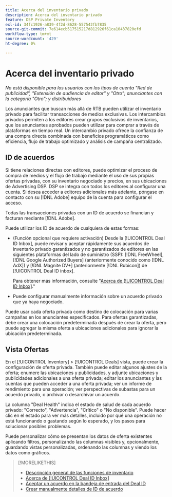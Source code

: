 ```yaml
---
title: Acerca del inventario privado
description: Acerca del inventario privado
feature: DSP Private Inventory
exl-id: 34fc1926-a839-4f2d-8628-557542fb7835
source-git-commit: 7e614ecb517515217d812926f61ca10437820efd
workflow-type: tm+mt
source-wordcount: '429'
ht-degree: 0%

---
```


# Acerca del inventario privado

*No está disponible para los usuarios con los tipos de cuenta &quot;Red de publicidad&quot;, &quot;Extensión de audiencia de editor&quot; y &quot;Otro&quot;; anunciantes con la categoría &quot;Otro&quot;; y distribuidores*

Los anunciantes que buscan más allá de RTB pueden utilizar el inventario privado para facilitar transacciones de medios exclusivas. Los intercambios privados permiten a los editores crear grupos exclusivos de inventarios, que los anunciantes aprobados pueden utilizar para comprar a través de plataformas en tiempo real. Un intercambio privado ofrece la confianza de una compra directa combinada con beneficios programáticos como eficiencia, flujo de trabajo optimizado y análisis de campaña centralizado.

## ID de acuerdos

Si tiene relaciones directas con editores, puede optimizar el proceso de compra de medios y el flujo de trabajo mediante el uso de sus propias ofertas privadas, con su inventario negociado y precios, en sus ubicaciones de Advertising DSP. DSP se integra con todos los editores al configurar una cuenta. Si desea acceder a editores adicionales más adelante, póngase en contacto con su [!DNL Adobe] equipo de la cuenta para configurar el acceso. <!-- + sentence from Ramey? (no longer here) about how we certify the publishers -->

Todas las transacciones privadas con un ID de acuerdo se financian y facturan mediante [!DNL Adobe].

Puede utilizar los ID de acuerdo de cualquiera de estas formas:

* (Función opcional que requiere activación) Desde la [!UICONTROL Deal ID Inbox], puede revisar y aceptar rápidamente sus acuerdos de inventario privado garantizados y no garantizados de editores en las siguientes plataformas del lado de suministro (SSP): [!DNL FreeWheel], [!DNL Google Authorized Buyers] (anteriormente conocido como [!DNL AdX]) y [!DNL Magnite DV+] (anteriormente [!DNL Rubicon]) de [!UICONTROL Deal ID inbox].

   Para obtener más información, consulte &quot;[Acerca de [!UICONTROL Deal ID Inbox]](deal-id-inbox-about.md).&quot;

* Puede configurar manualmente información sobre un acuerdo privado que ya haya negociado.

Puede usar cada oferta privada como destino de colocación para varias campañas en los anunciantes especificados. Para ofertas garantizadas, debe crear una colocación predeterminada después de crear la oferta, pero puede agregar la misma oferta a ubicaciones adicionales para ignorar la ubicación predeterminada.

## Vista Ofertas

En el [!UICONTROL Inventory] > [!UICONTROL Deals] vista, puede crear la configuración de oferta privada. También puede editar algunos ajustes de la oferta; enumere las ubicaciones y publicidades, y adjunte ubicaciones y publicidades adicionales a una oferta privada; editar los anunciantes y las cuentas que pueden acceder a una oferta privada; ver un informe de rendimiento para una operación; ver perspectivas de subastas para un acuerdo privado, o archivar o desarchivar un acuerdo.<!-- ; or edit the attribute tags for a deal -->

La columna &quot;Deal Health&quot; indica el estado de salud de cada acuerdo privado: &quot;Correcto&quot;, &quot;Advertencia&quot;, &quot;Crítico&quot; o &quot;No disponible&quot;. Puede hacer clic en el estado para ver más detalles, incluido por qué una operación no está funcionando o gastando según lo esperado, y los pasos para solucionar posibles problemas.

Puede personalizar cómo se presentan los datos de oferta existentes aplicando filtros, personalizando las columnas visibles y, opcionalmente, guardando vistas personalizadas, ordenando las columnas y viendo los datos como gráficos.

>[!MORELIKETHIS]
>
>* [Descripción general de las funciones de inventario](/help/dsp/inventory/inventory-overview.md)
>* [Acerca de [!UICONTROL Deal ID Inbox]](/help/dsp/inventory/deal-id-inbox-about.md)
>* [Aceptar un acuerdo en la bandeja de entrada del Deal ID](deal-id-inbox-accept.md)
>* [Crear manualmente detalles de ID de acuerdo](deal-id-create.md)


